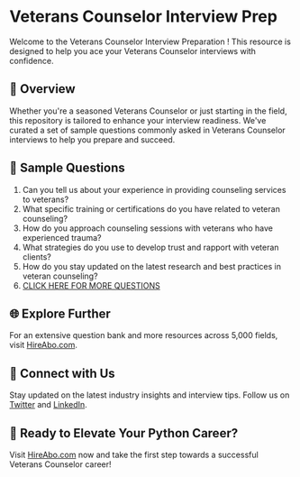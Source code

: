 # Veterans Counselor Interview Prep

Welcome to the Veterans Counselor Interview Preparation ! This resource is designed to help you ace your Veterans Counselor interviews with confidence.

## 🚀 Overview

Whether you're a seasoned Veterans Counselor or just starting in the field, this repository is tailored to enhance your interview readiness. We've curated a set of sample questions commonly asked in Veterans Counselor interviews to help you prepare and succeed.

## 📝 Sample Questions

1. Can you tell us about your experience in providing counseling services to veterans?
2. What specific training or certifications do you have related to veteran counseling?
3. How do you approach counseling sessions with veterans who have experienced trauma?
4. What strategies do you use to develop trust and rapport with veteran clients?
5. How do you stay updated on the latest research and best practices in veteran counseling?
6. [CLICK HERE FOR MORE QUESTIONS](https://hireabo.com/job/13_1_15/Veterans%20Counselor)

## 🌐 Explore Further

For an extensive question bank and more resources across 5,000 fields, visit [HireAbo.com](https://www.hireabo.com).

## 📱 Connect with Us

Stay updated on the latest industry insights and interview tips. Follow us on [Twitter](https://twitter.com/hireabo) and [LinkedIn](https://www.linkedin.com/in/hire-abo-3609972a8/).

## 🚀 Ready to Elevate Your Python Career?

Visit [HireAbo.com](https://www.hireabo.com) now and take the first step towards a successful Veterans Counselor career!